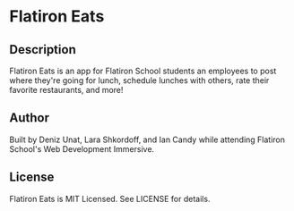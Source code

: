 # Flatiron Eats

## Description

Flatiron Eats is an app for Flatiron School students an employees to post where they're going for lunch, schedule lunches with others, rate their favorite restaurants, and more!

## Author

Built by Deniz Unat, Lara Shkordoff, and Ian Candy while attending Flatiron School's Web Development Immersive.

## License

Flatiron Eats is MIT Licensed. See LICENSE for details.
